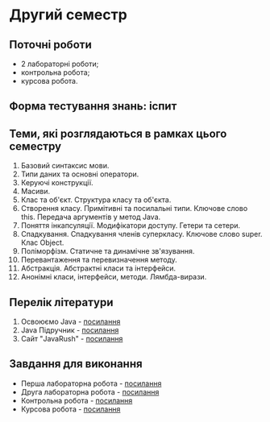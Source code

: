 # Другий семестр

## Поточні роботи

- 2 лабораторні роботи;
- контрольна робота;
- курсова робота.

## Форма тестування знань: іспит

## Теми, які розглядаються в рамках цього семестру

1. Базовий синтаксис мови.
2. Типи даних та основні оператори.
3. Керуючі конструкції.
4. Масиви.
5. Клас та об'єкт. Структура класу та об'єкта.
6. Створення класу. Примітивні та посилальні типи. Ключове слово this. Передача аргументів у метод Java.
7. Поняття інкапсуляції. Модифікатори доступу. Гетери та сетери.
8. Спадкування. Спадкування членів суперкласу. Ключове слово super. Клас Object.
9. Поліморфізм. Статичне та динамічне зв'язування.
10. Перевантаження та перевизначення методу.
11. Абстракція. Абстрактні класи та інтерфейси.
12. Анонімні класи, інтерфейси, методи. Лямбда-вирази.

## Перелік літератури

1. Освоюємо Java - [посилання](https://uk.wikibooks.org/wiki/Освоюємо_Java)
1. Java Підручник - [посилання](https://w3schoolsua.github.io/java/index.html)
1. Сайт "JavaRush" - [посилання](https://javarush.ru/ua/?post=full)

## Завдання для виконання

- Перша лабораторна робота - [посилання](second_term_first_lab.md)
- Друга лабораторна робота - [посилання](second_term_second_lab.md)
- Контрольна робота - [посилання](second_term_control_work.md)
- Курсова робота - [посилання](second_term_course_work.md)